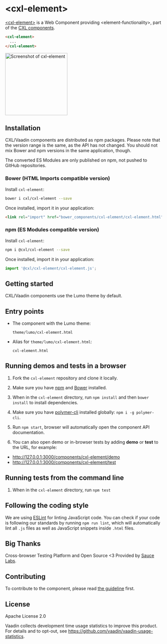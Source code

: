 # &lt;cxl-element&gt;

[&lt;cxl-element&gt;](https://github.com/conversionxl/cxl-element) is a Web Component providing &lt;element-functionality&gt;, part of the [CXL components](https://github.com/orgs/conversionxl/teams/web-components/repositories).

<!--
```
<custom-element-demo>
  <template>
    <script src="../webcomponentsjs/webcomponents-lite.js"></script>
    <link rel="import" href="cxl-element.html">
    <next-code-block></next-code-block>
  </template>
</custom-element-demo>
```
-->
```html
<cxl-element>
  ...
</cxl-element>
```

[<img src="https://raw.githubusercontent.com/conversionxl/cxl-element/master/screenshot.png" width="200" alt="Screenshot of cxl-element">](https://github.com/conversionxl/cxl-element)


## Installation

CXL/Vaadin components are distributed as npm packages.
Please note that the version range is the same, as the API has not changed.
You should not mix Bower and npm versions in the same application, though.

The converted ES Modules are only published on npm, not pushed to GitHub repositories.

### Bower (HTML Imports compatible version)

Install `cxl-element`:

```sh
bower i cxl/cxl-element --save
```

Once installed, import it in your application:

```html
<link rel="import" href="bower_components/cxl-element/cxl-element.html">
```

### npm (ES Modules compatible version)

Install `cxl-element`:

```sh
npm i @cxl/cxl-element --save
```

Once installed, import it in your application:

```js
import '@cxl/cxl-element/cxl-element.js';
```

## Getting started

CXL/Vaadin components use the Lumo theme by default.


## Entry points

- The component with the Lumo theme:

  `theme/lumo/cxl-element.html`

- Alias for `theme/lumo/cxl-element.html`:

  `cxl-element.html`


## Running demos and tests in a browser

1. Fork the `cxl-element` repository and clone it locally.

1. Make sure you have [npm](https://www.npmjs.com/) and [Bower](https://bower.io) installed.

1. When in the `cxl-element` directory, run `npm install` and then `bower install` to install dependencies.

1. Make sure you have [polymer-cli](https://www.npmjs.com/package/polymer-cli) installed globally: `npm i -g polymer-cli`.

1. Run `npm start`, browser will automatically open the component API documentation.

1. You can also open demo or in-browser tests by adding **demo** or **test** to the URL, for example:

  - http://127.0.0.1:3000/components/cxl-element/demo
  - http://127.0.0.1:3000/components/cxl-element/test


## Running tests from the command line

1. When in the `cxl-element` directory, run `npm test`


## Following the coding style

We are using [ESLint](http://eslint.org/) for linting JavaScript code. You can check if your code is following our standards by running `npm run lint`, which will automatically lint all `.js` files as well as JavaScript snippets inside `.html` files.


## Big Thanks

Cross-browser Testing Platform and Open Source <3 Provided by [Sauce Labs](https://saucelabs.com).


## Contributing

  To contribute to the component, please read [the guideline](https://github.com/vaadin/vaadin-core/blob/master/CONTRIBUTING.md) first.


## License

Apache License 2.0

Vaadin collects development time usage statistics to improve this product. For details and to opt-out, see https://github.com/vaadin/vaadin-usage-statistics.
